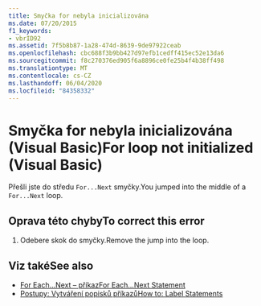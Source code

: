 ```yaml
---
title: Smyčka for nebyla inicializována
ms.date: 07/20/2015
f1_keywords:
- vbrID92
ms.assetid: 7f5b8b87-1a28-474d-8639-9de97922ceab
ms.openlocfilehash: cbc688f3b9bb427d97efb1cedff415ec52e13da6
ms.sourcegitcommit: f8c270376ed905f6a8896ce0fe25b4f4b38ff498
ms.translationtype: MT
ms.contentlocale: cs-CZ
ms.lasthandoff: 06/04/2020
ms.locfileid: "84358332"
---
```

# <a name="for-loop-not-initialized-visual-basic"></a><span data-ttu-id="e66d5-102">Smyčka for nebyla inicializována (Visual Basic)</span><span class="sxs-lookup"><span data-stu-id="e66d5-102">For loop not initialized (Visual Basic)</span></span>
<span data-ttu-id="e66d5-103">Přešli jste do středu `For...Next` smyčky.</span><span class="sxs-lookup"><span data-stu-id="e66d5-103">You jumped into the middle of a `For...Next` loop.</span></span>  
  
## <a name="to-correct-this-error"></a><span data-ttu-id="e66d5-104">Oprava této chyby</span><span class="sxs-lookup"><span data-stu-id="e66d5-104">To correct this error</span></span>  
  
1. <span data-ttu-id="e66d5-105">Odebere skok do smyčky.</span><span class="sxs-lookup"><span data-stu-id="e66d5-105">Remove the jump into the loop.</span></span>  
  
## <a name="see-also"></a><span data-ttu-id="e66d5-106">Viz také</span><span class="sxs-lookup"><span data-stu-id="e66d5-106">See also</span></span>

- [<span data-ttu-id="e66d5-107">For Each...Next – příkaz</span><span class="sxs-lookup"><span data-stu-id="e66d5-107">For Each...Next Statement</span></span>](../language-reference/statements/for-each-next-statement.md)
- [<span data-ttu-id="e66d5-108">Postupy: Vytváření popisků příkazů</span><span class="sxs-lookup"><span data-stu-id="e66d5-108">How to: Label Statements</span></span>](../programming-guide/program-structure/how-to-label-statements.md)
